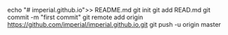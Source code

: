 echo "# imperial.github.io">> README.md
git init
git add READ.md
git commit -m "first commit"
git remote add origin https://github.com/imperial/imperial.github.io.git
git push -u origin master
